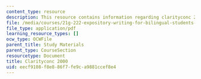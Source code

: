 ```yaml
---
content_type: resource
description: This resource contains information regarding clarityconc 2000.
file: /media/courses/21g-222-expository-writing-for-bilingual-students-fall-2002/eecf9108f8e886f7fe9ca9881ccef8e4_MIT21G_222F02_clarity2000.pdf
file_type: application/pdf
learning_resource_types: []
ocw_type: OCWFile
parent_title: Study Materials
parent_type: CourseSection
resourcetype: Document
title: Clarityconc 2000
uid: eecf9108-f8e8-86f7-fe9c-a9881ccef8e4
---
```

